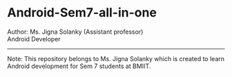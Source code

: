 # Android-Sem7-all-in-one

Author: Ms. Jigna Solanky (Assistant professor)  
Android Developer  

------

Note: This repository belongs to Ms. Jigna Solanky which is created to learn Android development for Sem 7 students at BMIIT.
